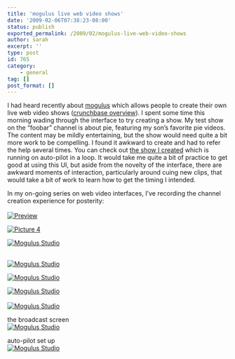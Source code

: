 ```yaml
---
title: 'mogulus live web video shows'
date: '2009-02-06T07:38:23-08:00'
status: publish
exported_permalink: /2009/02/mogulus-live-web-video-shows
author: sarah
excerpt: ''
type: post
id: 765
category:
    - general
tag: []
post_format: []
---
```

I had heard recently about [mogulus](http://www.mogulus.com/) which allows people to create their own live web video shows ([crunchbase overview](http://www.crunchbase.com/company/mogulus)). I spent some time this morning wading through the interface to try creating a show. My test show on the “foobar” channel is about pie, featuring my son’s favorite pie videos. The content may be mildly entertaining, but the show would need quite a bit more work to be compelling. I found it awkward to create and had to refer the help several times. You can check out [the show I created](http://www.mogulus.com/foobar) which is running on auto-pilot in a loop. It would take me quite a bit of practice to get good at using this UI, but aside from the novelty of the interface, there are awkward moments of interaction, particularly around cuing new clips, that would take a bit of work to learn how to get the timing I intended.

In my on-going series on web video interfaces, I’ve recording the channel creation experience for posterity:  
[  
![Preview](http://img.skitch.com/20090206-1sru9phgad58fq6aexhn1i92n2.jpg)](http://img.skitch.com/20090206-1uqfgyr1gx1jqu1x51b3j4mnti.jpg)

[![Picture 4](http://img.skitch.com/20090206-mcgek8qy65b9ybgu1137u5ndau.jpg)](http://img.skitch.com/20090206-nrx6ucs29ed6f4scw1a16dwp94.jpg)

[![Mogulus Studio](http://img.skitch.com/20090206-fbxxcb6q4xydpxubfjtfbpnms1.jpg)](http://img.skitch.com/20090206-qfnistk2remew2yq4hi3wnehmj.jpg)

[  
![Mogulus Studio](http://img.skitch.com/20090206-n1758ke2a677gb4s5ek533a7bk.jpg)](http://img.skitch.com/20090206-duw2xsicmc2bmapsh9cdspeqxd.jpg)

[![Mogulus Studio](http://img.skitch.com/20090206-xbbn4ukindn5bemaj8tuj5fs1d.jpg)](http://img.skitch.com/20090206-t1xbe2rxhdt73m5t1t4qewufs1.jpg)

[![Mogulus Studio](http://img.skitch.com/20090206-nim1qrsuake8awshumi7m1na44.jpg)](http://img.skitch.com/20090206-bih4r9cd76bt9te7f5qw8hnbpm.jpg)  
[  
![Mogulus Studio](http://img.skitch.com/20090206-c46wn85sbbau9i7dkaingi3h2r.jpg)](http://img.skitch.com/20090206-xxccdqrfgp3n1q963sap8b6pta.jpg)

the broadcast screen  
[![Mogulus Studio](http://img.skitch.com/20090206-jsgub3ud4a7hac7mijdj43hqcm.jpg)](http://img.skitch.com/20090206-xt3ea6e57326wb146g64819aq4.jpg)

auto-pilot set up  
[![Mogulus Studio](http://img.skitch.com/20090206-87sfqmgya6nurmcwsgpg45kqrn.jpg)](http://img.skitch.com/20090206-dgrxfj9dm12msys4bfjhyis2kq.jpg)